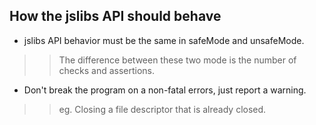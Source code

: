 ## How the jslibs API should behave ##

  * jslibs API behavior must be the same in safeMode and unsafeMode.
> > The difference between these two mode is the number of checks and assertions.

  * Don't break the program on a non-fatal errors, just report a warning.
> > eg. Closing a file descriptor that is already closed.